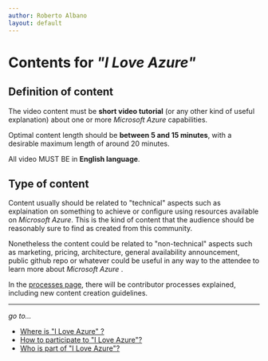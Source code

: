 ```yaml
---
author: Roberto Albano
layout: default
---
```

# Contents for *"I Love Azure"*

## Definition of content

The video content must be **short video tutorial** (or any other kind of useful explanation) about one or more *Microsoft Azure* capabilities.

Optimal content length should be **between 5 and 15 minutes**, with a desirable maximum length of around 20 minutes.

All video MUST BE in **English language**.

## Type of content

Content usually should be related to "technical" aspects such as explaination on something to achieve or configure using resources available on *Microsoft Azure*. This is the kind of content that the audience should be reasonably sure to find as created from this community.

Nonetheless the content could be related to "non-technical" aspects such as marketing, pricing, architecture, general availability announcement, public github repo or whatever could be useful in any way to the attendee to learn more about *Microsoft Azure* .

In the [processes page](../../common/processes.html), there will be contributor processes explained, including new content creation guidelines.

---
*go to...*

- [Where is "I Love Azure" ?](../whereis/whereis.html)
- [How to participate to "I Love Azure"?](../howtopart/howtopart.html)
- [Who is part of "I Love Azure"?](../whoisin/whoisin.html)
